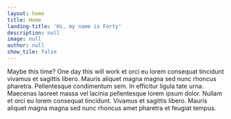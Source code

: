 ```yaml
---
layout: home
title: Home
landing-title: 'Hi, my name is Forty'
description: null
image: null
author: null
show_tile: false
---
```


Maybe this time? One day this will work et orci eu lorem consequat tincidunt vivamus et sagittis libero. Mauris aliquet magna magna sed nunc rhoncus pharetra. Pellentesque condimentum sem. In efficitur ligula tate urna. Maecenas laoreet massa vel lacinia pellentesque lorem ipsum dolor. Nullam et orci eu lorem consequat tincidunt. Vivamus et sagittis libero. Mauris aliquet magna magna sed nunc rhoncus amet pharetra et feugiat tempus.
